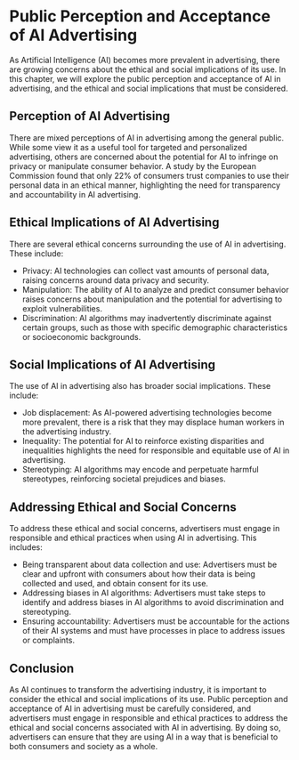 Public Perception and Acceptance of AI Advertising
===================================================================================================================

As Artificial Intelligence (AI) becomes more prevalent in advertising, there are growing concerns about the ethical and social implications of its use. In this chapter, we will explore the public perception and acceptance of AI in advertising, and the ethical and social implications that must be considered.

Perception of AI Advertising
----------------------------

There are mixed perceptions of AI in advertising among the general public. While some view it as a useful tool for targeted and personalized advertising, others are concerned about the potential for AI to infringe on privacy or manipulate consumer behavior. A study by the European Commission found that only 22% of consumers trust companies to use their personal data in an ethical manner, highlighting the need for transparency and accountability in AI advertising.

Ethical Implications of AI Advertising
--------------------------------------

There are several ethical concerns surrounding the use of AI in advertising. These include:

* Privacy: AI technologies can collect vast amounts of personal data, raising concerns around data privacy and security.
* Manipulation: The ability of AI to analyze and predict consumer behavior raises concerns about manipulation and the potential for advertising to exploit vulnerabilities.
* Discrimination: AI algorithms may inadvertently discriminate against certain groups, such as those with specific demographic characteristics or socioeconomic backgrounds.

Social Implications of AI Advertising
-------------------------------------

The use of AI in advertising also has broader social implications. These include:

* Job displacement: As AI-powered advertising technologies become more prevalent, there is a risk that they may displace human workers in the advertising industry.
* Inequality: The potential for AI to reinforce existing disparities and inequalities highlights the need for responsible and equitable use of AI in advertising.
* Stereotyping: AI algorithms may encode and perpetuate harmful stereotypes, reinforcing societal prejudices and biases.

Addressing Ethical and Social Concerns
--------------------------------------

To address these ethical and social concerns, advertisers must engage in responsible and ethical practices when using AI in advertising. This includes:

* Being transparent about data collection and use: Advertisers must be clear and upfront with consumers about how their data is being collected and used, and obtain consent for its use.
* Addressing biases in AI algorithms: Advertisers must take steps to identify and address biases in AI algorithms to avoid discrimination and stereotyping.
* Ensuring accountability: Advertisers must be accountable for the actions of their AI systems and must have processes in place to address issues or complaints.

Conclusion
----------

As AI continues to transform the advertising industry, it is important to consider the ethical and social implications of its use. Public perception and acceptance of AI in advertising must be carefully considered, and advertisers must engage in responsible and ethical practices to address the ethical and social concerns associated with AI in advertising. By doing so, advertisers can ensure that they are using AI in a way that is beneficial to both consumers and society as a whole.
